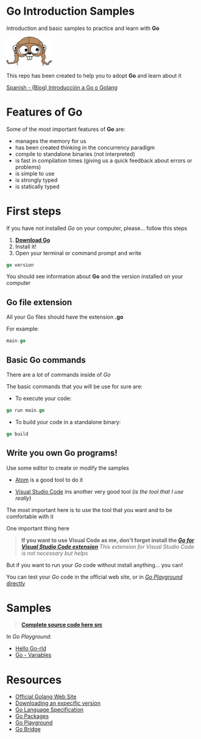 # **Go** Introduction Samples
Introduction and basic samples to practice and learn with **Go**

[<img src="images/gopher.jpg" width="120"/>](images/gopher.jpg)

This repo has been created to help you to adopt **Go** and learn about it

[Spanish - (Blog) Introducción a Go o Golang](https://geeks.ms/jorge/2021/01/15/introduccion-a-go-o-golang/)


# Features of **Go**

Some of the most important features of **Go** are:

- manages the memory for us
- has been created thinking in the concurrency paradigm
- compile to standalone binaries (not interpreted)
- is fast in compilation times (giving us a quick feedback about errors or problems)
- is simple to use
- is strongly typed
- is statically typed 


# First steps

If you have not installed *Go* on your computer, please... follow this steps

1) [**Download Go**](https://golang.org/doc/install)
2) Install it!
3) Open your terminal or command prompt and write

``` go
go version
```

You should see information about **Go** and the version installed on your computer 

## **Go** file extension

All your Go files should have the extension **.go**

For example:

``` Go
main.go
```

## Basic **Go** commands

There are a lot of commands inside of *Go*

The basic commands that you will be use for sure are:

* To execute your code:

``` Go
go run main.go
```

* To build your code in a standalone binary:

``` Go
go build
```


## Write you own **Go** programs!

Use some editor to create or modify the samples

- [Atom](https://atom.io/) is a good tool to do it

- [Visual Studio Code](https://code.visualstudio.com/) ins another very good tool (*is the tool that I use really*)

The most important here is to use the tool that you want and to be comfortable with it

One important thing here

> **If you want to use Visual Code as me, don't forget install the [*Go for Visual Studio Code extension*](https://marketplace.visualstudio.com/items?itemName=golang.go)** *This extension for Visual Studio Code is not necessary but helps*

But if you want to run your *Go* code without install anything... you can!

You can test your *Go* code in the official web site, or in [*Go Playground* directly](https://play.golang.org/)


# Samples

> [**Complete source code here src**](src/)

In *Go Playground*:

- [Hello Go-rld](https://play.golang.org/p/krbWvuOZuT7)
- [Go - Variables](https://play.golang.org/p/WQbcgSWHV56)

# Resources

* [Official Golang Web Site](https://golang.org/)
* [Downloading an expecific version](https://golang.org/dl/)
* [Go Language Specification](https://golang.org/ref/spec)
* [Go Packages](https://golang.org/pkg/)
* [Go Playground](https://play.golang.org/)
* [Go Bridge](https://github.com/gobridge/about-us/blob/master/README.md)
